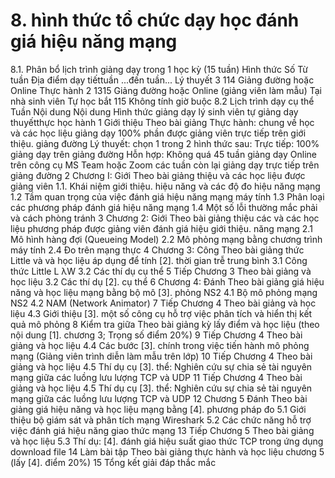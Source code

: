 # 8. hình thức tổ chức dạy học đánh giá hiệu năng mạng
8.1. Phân bổ lịch trình giảng dạy trong 1 học kỳ (15 tuần) Hình thức Số Từ tuần Địa điểm dạy tiếttuần ...đến tuần... Lý thuyết 3 114 Giảng đường hoặc Online Thực hành 2 1315 Giảng đường hoặc Online (giảng viên làm mẫu) Tại nhà sinh viên Tự học bắt 115 Không tính giờ buộc 8.2 Lịch trình dạy cụ thể Tuần Nội dung Nội dung Hình thức giảng dạy lý sinh viên tự giảng dạy thuyếtthực học hành 1 Giới thiệu Theo bài giảng  Thực hành: chung về học và các học liệu giảng dạy 100% phần được giảng viên trực tiếp trên giới thiệu. giảng đường  Lý thuyết: chọn 1 trong 2 hình thức sau:  Trực tiếp: 100% giảng dạy trên giảng đường  Hỗn hợp: Không quá 45 tuần giảng dạy Online trên công cụ MS Team hoặc Zoom các tuần còn lại giảng dạy trực tiếp trên giảng đường 2 Chương I: Giới Theo bài giảng thiệu và các học liệu được giảng viên 1.1. Khái niệm giới thiệu. hiệu năng và các độ đo hiệu năng mạng 1.2 Tầm quan trọng của việc đánh giá hiệu năng mạng máy tính 1.3 Phân loại các phương pháp đánh giá hiệu năng mạng 1.4 Một số lỗi thường mắc phải và cách phòng tránh 3 Chương 2: Giới Theo bài giảng thiệu các và các học liệu phương pháp được giảng viên đánh giá hiệu giới thiệu. năng mạng 2.1 Mô hình hàng đợi (Queueing Model) 2.2 Mô phỏng mạng bằng chương trình máy tính 2.4 Đo trên mạng thực 4 Chương 3: Công Theo bài giảng thức Little và và học liệu áp dụng để tính [2]. thời gian trễ trung bình 3.1 Công thức Little L λW 3.2 Các thí dụ cụ thể 5 Tiếp Chương 3 Theo bài giảng và học liệu 3.2 Các thí dụ [2]. cụ thể 6 Chương 4: Đánh Theo bài giảng giá hiệu năng và học liệu mạng bằng bộ mô [3]. phỏng NS2 4.1 Bộ mô phỏng mạng NS2 4.2 NAM (Network Animator) 7 Tiếp Chương 4 Theo bài giảng và học liệu 4.3 Giới thiệu [3]. một số công cụ hỗ trợ việc phân tích và hiển thị kết quả mô phỏng 8 Kiểm tra giữa Theo bài giảng kỳ lấy điểm và học liệu (theo nội dung [1]. chương 3; Trọng số điểm 20%) 9 Tiếp Chương 4 Theo bài giảng và học liệu 4.4 Các bước [3]. chính trong việc tiến hành mô phỏng mạng (Giảng viên trình diễn làm mẫu trên lớp) 10 Tiếp Chương 4 Theo bài giảng và học liệu 4.5 Thí dụ cụ [3]. thể: Nghiên cứu sự chia sẻ tài nguyên mạng giữa các luồng lưu lượng TCP và UDP 11 Tiếp Chương 4 Theo bài giảng và học liệu 4.5 Thí dụ cụ [3]. thể: Nghiên cứu sự chia sẻ tài nguyên mạng giữa các luồng lưu lượng TCP và UDP 12 Chương 5 Đánh Theo bài giảng giá hiệu năng và học liệu mạng bằng [4]. phương pháp đo 5.1 Giới thiệu bộ giám sát và phân tích mạng Wireshark 5.2 Các chức năng hỗ trợ việc đánh giá hiệu năng giao thức mạng 13 Tiếp Chương 5 Theo bài giảng và học liệu 5.3 Thí dụ: [4]. đánh giá hiệu suất giao thức TCP trong ứng dụng download file 14 Làm bài tập Theo bài giảng thực hành và học liệu chương 5 (lấy [4]. điểm 20%) 15 Tổng kết giải đáp thắc mắc
